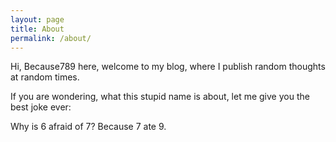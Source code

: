```yaml
---
layout: page
title: About
permalink: /about/
---
```


Hi, Because789 here, welcome to my blog, where I publish random thoughts at random times.

If you are wondering, what this stupid name is about, let me give you the best joke ever:

Why is 6 afraid of 7? Because 7 ate 9.
